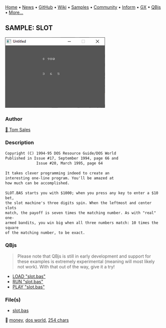 [Home](https://qb64.com) • [News](../../news.md) • [GitHub](https://github.com/QB64Official/qb64) • [Wiki](https://github.com/QB64Official/qb64/wiki) • [Samples](../../samples.md) • [Community](../../community.md) • [Inform](../../inform.md) • [GX](../../gx.md) • [QBjs](../../qbjs.md) • [More...](../../more.md)

## SAMPLE: SLOT

![screenshot.png](img/screenshot.png)

### Author

[🐝 Tom Sales](../tom-sales.md) 

### Description

```text
Copyright (C) 1994-95 DOS Resource Guide/DOS World 
Published in Issue #17, September 1994, page 66 and 
              Issue #20, March 1995, page 64 
 
It takes clever programming indeed to create an 
interesting one-line program. You'll be amazed at 
how much can be accomplished. 

SLOT.BAS starts you with $1000; when you press any key to enter a $10 bet,  
the slot machine's three digits spin. When the leftmost and center slots  
match, the payoff is seven times the matching number. As with "real" one- 
armed bandits, you win big when all three numbers match: 10 times the square  
of the matching number, to be exact.
```

### QBjs

> Please note that QBjs is still in early development and support for these examples is extremely experimental (meaning will most likely not work). With that out of the way, give it a try!

* [LOAD "slot.bas"](https://v6p9d9t4.ssl.hwcdn.net/html/5963335/index.html?src=https://qb64.com/samples/slot/src/slot.bas)
* [RUN "slot.bas"](https://v6p9d9t4.ssl.hwcdn.net/html/5963335/index.html?mode=auto&src=https://qb64.com/samples/slot/src/slot.bas)
* [PLAY "slot.bas"](https://v6p9d9t4.ssl.hwcdn.net/html/5963335/index.html?mode=play&src=https://qb64.com/samples/slot/src/slot.bas)

### File(s)

* [slot.bas](src/slot.bas)

🔗 [money](../money.md), [dos world](../dos-world.md), [254 chars](../254-chars.md)
